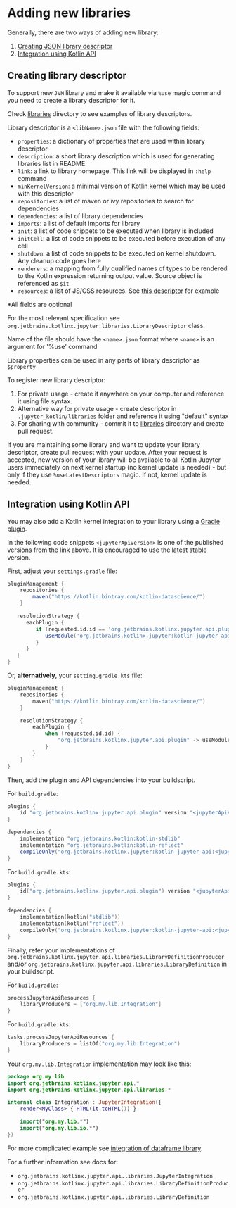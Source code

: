 # Adding new libraries

Generally, there are two ways of adding new library: 
1. [Creating JSON library descriptor](#Creating-library-descriptor)
2. [Integration using Kotlin API](#Integration-using-Kotlin-API)

## Creating library descriptor

To support new `JVM` library and make it available via `%use` magic command you need to create a library descriptor for it.

Check [libraries](../libraries) directory to see examples of library descriptors.

Library descriptor is a `<libName>.json` file with the following fields:
- `properties`: a dictionary of properties that are used within library descriptor
- `description`: a short library description which is used for generating libraries list in README
- `link`: a link to library homepage. This link will be displayed in `:help` command
- `minKernelVersion`: a minimal version of Kotlin kernel which may be used with this descriptor
- `repositories`: a list of maven or ivy repositories to search for dependencies
- `dependencies`: a list of library dependencies
- `imports`: a list of default imports for library
- `init`: a list of code snippets to be executed when library is included
- `initCell`: a list of code snippets to be executed before execution of any cell
- `shutdown`: a list of code snippets to be executed on kernel shutdown. Any cleanup code goes here
- `renderers`: a mapping from fully qualified names of types to be rendered to the Kotlin expression returning output value.
  Source object is referenced as `$it`
- `resources`: a list of JS/CSS resources. See [this descriptor](../src/test/testData/lib-with-resources.json) for example

*All fields are optional

For the most relevant specification see `org.jetbrains.kotlinx.jupyter.libraries.LibraryDescriptor` class.

Name of the file should have the `<name>.json` format where `<name>` is an argument for '%use' command

Library properties can be used in any parts of library descriptor as `$property`

To register new library descriptor:
1. For private usage - create it anywhere on your computer and reference it using file syntax.
2. Alternative way for private usage - create descriptor in `.jupyter_kotlin/libraries` folder and reference
   it using "default" syntax
3. For sharing with community - commit it to [libraries](../libraries) directory and create pull request.

If you are maintaining some library and want to update your library descriptor, create pull request with your update.
After your request is accepted, new version of your library will be available to all Kotlin Jupyter users
immediately on next kernel startup (no kernel update is needed) - but only if they use `%useLatestDescriptors` magic.
If not, kernel update is needed.

## Integration using Kotlin API

You may also add a Kotlin kernel integration to your library using a
[Gradle plugin](https://bintray.com/kotlin/kotlin-datascience/kotlin-jupyter-api-gradle-plugin).

In the following code snippets `<jupyterApiVersion>` is one of the published versions from the link above.
It is encouraged to use the latest stable version.

First, adjust your `settings.gradle` file:
```groovy
pluginManagement {
    repositories {
        maven("https://kotlin.bintray.com/kotlin-datascience/")
    }

   resolutionStrategy {
      eachPlugin {
         if (requested.id.id == 'org.jetbrains.kotlinx.jupyter.api.plugin') {
            useModule('org.jetbrains.kotlinx.jupyter:kotlin-jupyter-api-gradle-plugin:<jupyterApiVersion>')
         }
      }
   }
}
```

Or, **alternatively**, your `setting.gradle.kts` file:
```kotlin
pluginManagement {
    repositories {
        maven("https://kotlin.bintray.com/kotlin-datascience/")
    }

    resolutionStrategy {
        eachPlugin {
            when (requested.id.id) {
                "org.jetbrains.kotlinx.jupyter.api.plugin" -> useModule("org.jetbrains.kotlinx.jupyter:kotlin-jupyter-api-gradle-plugin:<jupyterApiVersion>")
            }
        }
    }
}
```

Then, add the plugin and API dependencies into your buildscript.

For `build.gradle`:
```groovy
plugins {
    id "org.jetbrains.kotlinx.jupyter.api.plugin" version "<jupyterApiVersion>"
}

dependencies {
    implementation "org.jetbrains.kotlin:kotlin-stdlib"
    implementation "org.jetbrains.kotlin:kotlin-reflect"
    compileOnly("org.jetbrains.kotlinx.jupyter:kotlin-jupyter-api:<jupyterApiVersion>")
}
```

For `build.gradle.kts`:
```kotlin
plugins {
    id("org.jetbrains.kotlinx.jupyter.api.plugin") version "<jupyterApiVersion>"
}

dependencies { 
    implementation(kotlin("stdlib"))
    implementation(kotlin("reflect"))
    compileOnly("org.jetbrains.kotlinx.jupyter:kotlin-jupyter-api:<jupyterApiVersion>")
}
```

Finally, refer your implementations of `org.jetbrains.kotlinx.jupyter.api.libraries.LibraryDefinitionProducer` and/or
`org.jetbrains.kotlinx.jupyter.api.libraries.LibraryDefinition` in your buildscript.

For `build.gradle`:
```groovy
processJupyterApiResources {
    libraryProducers = ["org.my.lib.Integration"]
}
```

For `build.gradle.kts`:
```kotlin
tasks.processJupyterApiResources {
    libraryProducers = listOf("org.my.lib.Integration")
}
```

Your `org.my.lib.Integration` implementation may look like this:

```kotlin
package org.my.lib
import org.jetbrains.kotlinx.jupyter.api.*
import org.jetbrains.kotlinx.jupyter.api.libraries.*

internal class Integration : JupyterIntegration({
    render<MyClass> { HTML(it.toHTML()) }

    import("org.my.lib.*")
    import("org.my.lib.io.*")
})
```

For more complicated example see [integration of dataframe library](https://github.com/nikitinas/dataframe/blob/master/src/main/kotlin/org/jetbrains/dataframe/jupyter/Integration.kt).

For a further information see docs for:
 - `org.jetbrains.kotlinx.jupyter.api.libraries.JupyterIntegration`
 - `org.jetbrains.kotlinx.jupyter.api.libraries.LibraryDefinitionProducer`
 - `org.jetbrains.kotlinx.jupyter.api.libraries.LibraryDefinition`
